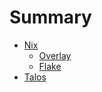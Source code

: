 # Summary

- [Nix](nix.md)
  - [Overlay](nix-overlay.md)
  - [Flake](nix-flake.md)
- [Talos](talos.md)
